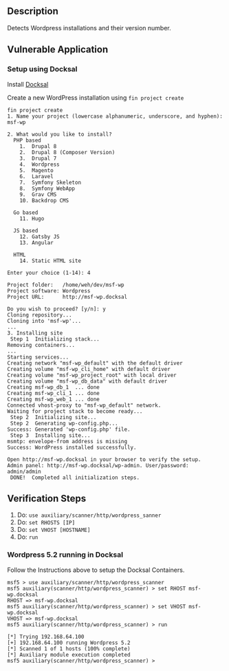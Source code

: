## Description

Detects Wordpress installations and their version number.


## Vulnerable Application

### Setup using Docksal
Install [Docksal](https://docksal.io/)

Create a new WordPress installation using `fin project create`

```
fin project create
1. Name your project (lowercase alphanumeric, underscore, and hyphen): msf-wp

2. What would you like to install?
  PHP based
    1.  Drupal 8
    2.  Drupal 8 (Composer Version)
    3.  Drupal 7
    4.  Wordpress
    5.  Magento
    6.  Laravel
    7.  Symfony Skeleton
    8.  Symfony WebApp
    9.  Grav CMS
    10. Backdrop CMS

  Go based
    11. Hugo

  JS based
    12. Gatsby JS
    13. Angular

  HTML
    14. Static HTML site

Enter your choice (1-14): 4

Project folder:   /home/weh/dev/msf-wp
Project software: Wordpress
Project URL:      http://msf-wp.docksal

Do you wish to proceed? [y/n]: y
Cloning repository...
Cloning into 'msf-wp'...
...
3. Installing site
 Step 1  Initializing stack...
Removing containers...
...
Starting services...
Creating network "msf-wp_default" with the default driver
Creating volume "msf-wp_cli_home" with default driver
Creating volume "msf-wp_project_root" with local driver
Creating volume "msf-wp_db_data" with default driver
Creating msf-wp_db_1  ... done
Creating msf-wp_cli_1 ... done
Creating msf-wp_web_1 ... done
Connected vhost-proxy to "msf-wp_default" network.
Waiting for project stack to become ready...
 Step 2  Initializing site...
 Step 2  Generating wp-config.php...
Success: Generated 'wp-config.php' file.
 Step 3  Installing site...
msmtp: envelope-from address is missing
Success: WordPress installed successfully.

Open http://msf-wp.docksal in your browser to verify the setup.
Admin panel: http://msf-wp.docksal/wp-admin. User/password: admin/admin  
 DONE!  Completed all initialization steps.
```

## Verification Steps

1. Do: ```use auxiliary/scanner/http/wordpress_sanner```
2. Do: ```set RHOSTS [IP]```
3. Do: ```set VHOST [HOSTNAME]```
4. Do: ```run```

### Wordpress 5.2 running in Docksal

Follow the Instructions above to setup the Docksal Containers.

```
msf5 > use auxiliary/scanner/http/wordpress_scanner
msf5 auxiliary(scanner/http/wordpress_scanner) > set RHOST msf-wp.docksal
RHOST => msf-wp.docksal
msf5 auxiliary(scanner/http/wordpress_scanner) > set VHOST msf-wp.docksal
VHOST => msf-wp.docksal
msf5 auxiliary(scanner/http/wordpress_scanner) > run

[*] Trying 192.168.64.100
[+] 192.168.64.100 running Wordpress 5.2
[*] Scanned 1 of 1 hosts (100% complete)
[*] Auxiliary module execution completed
msf5 auxiliary(scanner/http/wordpress_scanner) > 

```
